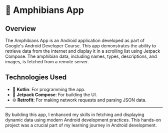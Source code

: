 
# 🐸 Amphibians App

## Overview

The Amphibians App is an Android application developed as part of Google's Android Developer Course. This app demonstrates the ability to retrieve data from the internet and display it in a scrolling list using Jetpack Compose. The amphibian data, including names, types, descriptions, and images, is fetched from a remote server.

## Technologies Used

- 📝 **Kotlin**: For programming the app.
- 🎨 **Jetpack Compose**: For building the UI.
- 🌐 **Retrofit**: For making network requests and parsing JSON data.

---

By building this app, I enhanced my skills in fetching and displaying dynamic data using modern Android development practices. This hands-on project was a crucial part of my learning journey in Android development.

